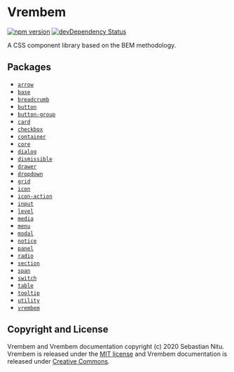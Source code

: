 # Vrembem

[![npm version](https://img.shields.io/npm/v/vrembem.svg)](https://www.npmjs.com/package/vrembem)
[![devDependency Status](https://img.shields.io/david/dev/sebnitu/vrembem.svg)](https://david-dm.org/sebnitu/vrembem?type=dev)


A CSS component library based on the BEM methodology.

## Packages

* [`arrow`](./packages/arrow#readme)
* [`base`](./packages/base#readme)
* [`breadcrumb`](./packages/breadcrumb#readme)
* [`button`](./packages/button#readme)
* [`button-group`](./packages/button-group#readme)
* [`card`](./packages/card#readme)
* [`checkbox`](./packages/checkbox#readme)
* [`container`](./packages/container#readme)
* [`core`](./packages/core#readme)
* [`dialog`](./packages/dialog#readme)
* [`dismissible`](./packages/dismissible#readme)
* [`drawer`](./packages/drawer#readme)
* [`dropdown`](./packages/dropdown#readme)
* [`grid`](./packages/grid#readme)
* [`icon`](./packages/icon#readme)
* [`icon-action`](./packages/icon-action#readme)
* [`input`](./packages/input#readme)
* [`level`](./packages/level#readme)
* [`media`](./packages/media#readme)
* [`menu`](./packages/menu#readme)
* [`modal`](./packages/modal#readme)
* [`notice`](./packages/notice#readme)
* [`panel`](./packages/panel#readme)
* [`radio`](./packages/radio#readme)
* [`section`](./packages/section#readme)
* [`span`](./packages/span#readme)
* [`switch`](./packages/switch#readme)
* [`table`](./packages/table#readme)
* [`tooltip`](./packages/tooltip#readme)
* [`utility`](./packages/utility#readme)
* [`vrembem`](./packages/vrembem#readme)

## Copyright and License

Vrembem and Vrembem documentation copyright (c) 2020 Sebastian Nitu. Vrembem is released under the [MIT license](https://github.com/sebnitu/vrembem/blob/master/LICENSE) and Vrembem documentation is released under [Creative Commons](https://github.com/sebnitu/vrembem/blob/master/docs/LICENSE).
